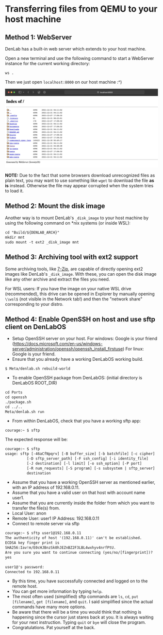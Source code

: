 # Transferring files from QEMU to your host machine

## Method 1: WebServer

DenLab has a built-in web server which extends to your host machine.

Open a new terminal and use the following command to start a WebServer instance for the current working directory:

```console
ws .
```

Then we just open `localhost:8000` on our host machine :^)

![](WebServer_localhost.jpg)

**NOTE:** Due to the fact that some browsers download unrecognized files as plain text, you may want to use something like `wget` to download the file **as is** instead. Otherwise the file may appear corrupted when the system tries to load it.

## Method 2: Mount the disk image

Another way is to mount DenLab's `_disk_image` to your host machine by using the following command on \*nix systems (or inside WSL):

```console
cd "Build/${DENLAB_ARCH}"
mkdir mnt
sudo mount -t ext2 _disk_image mnt
```

## Method 3: Archiving tool with ext2 support

Some archiving tools, like [7-Zip](https://www.7-zip.org/), are capable of directly opening ext2 images like DenLab's `_disk_image`. With these, you can open the disk image like any other archive and extract the files you need.

For WSL users: If you have the image on your native WSL drive (recommended), this drive can be opened in Explorer by manually opening `\\wsl$` (not visible in the Network tab!) and then the "network share" corresponding to your distro.

## Method 4: Enable OpenSSH on host and use sftp client on DenLabOS

-   Setup OpenSSH server on your host.
    For windows: Google is your friend (https://docs.microsoft.com/en-us/windows-server/administration/openssh/openssh_install_firstuse)
    For linux: Google is your friend.
-   Ensure that you already have a working DenLabOS working build.

```console
$ Meta/denlab.sh rebuild-world
```

-   To enable OpenSSH package from DenLabOS: (initial directory is DenLabOS ROOT_DIR)

```console
cd Ports
cd openssh
./package.sh
cd ../..
Meta/denlab.sh run
```

-   From within DenLabOS, check that you have a working sftp app:

```console
courage:~ $ sftp
```

The expected response will be:

```console
courage:~ $ sftp
usage: sftp [-46aCfNpqrv] [-B buffer_size] [-b batchfile] [-c cipher]
          [-D sftp_server_path] [-F ssh_config] [-i identity_file]
          [-J destination] [-l limit] [-o ssh_option] [-P port]
          [-R num_requests] [-S program] [-s subsystem | sftp_server]
          destination
```

-   Assume that you have a working OpenSSH server as mentioned earlier, with an IP address of 192.168.0.11.
-   Assume that you have a valid user on that host with account name user1.
-   Assume that you are currently inside the folder from which you want to transfer the file(s) from.
-   Local
    User: anon
-   Remote
    User: user1
    IP Address: 192.168.0.11
-   Connect to remote server via sftp

```console
courage:~ $ sftp user1@192.168.0.11
The authenticity of host '(192.168.0.11)' can't be established.
ECDSA key finger print is SHA256:Iav!m/E0cHJBnzSk0hJEZnBZ2F3LBL4wxhyv4nrfPtU.
Are you sure you want to continue connecting (yes/no/[fingerprint])? yes

user1@'s password:
Connected to 192.168.0.11

```

-   By this time, you have successfully connected and logged on to the remote host.
-   You can get more information by typing `help`.
-   The most often used (simplified) sftp commands are `ls`, `cd`, `put [filename]`, `get [filename]`, and `quit`. I said simplified since the actual commands have many more options.
-   Be aware that there will be a time you would think that nothing is happening since the cursor just stares back at you. It is always waiting for your next instruction. Typing `quit` or `bye` will close the program.
-   Congratulations. Pat yourself at the back.
